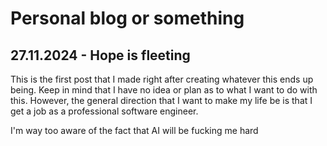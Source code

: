 # Personal blog or something

## 27.11.2024 - Hope is fleeting

This is the first post that I made right after creating whatever this ends up
being. Keep in mind that I have no idea or plan as to what I want to do with
this. However, the general direction that I want to make my life be is that
I get a job as a professional software engineer.

I'm way too aware of the fact that AI will be fucking me hard
